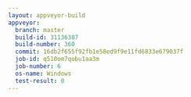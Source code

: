 ```yaml
---
layout: appveyor-build
appveyor:
  branch: master
  build-id: 31136387
  build-number: 360
  commit: 16db2f655f92fb1e58ed9f9e11fd6833e679037f
  job-id: q510om7qobu1aa3m
  job-number: 6
  os-name: Windows
  test-result: 0
---
```

